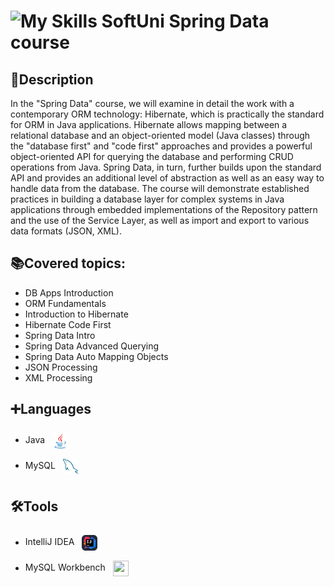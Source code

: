 # ![My Skills](https://skillicons.dev/icons?i=java) SoftUni Spring Data course

## 🧾Description 
In the "Spring Data" course, we will examine in detail the work with a contemporary ORM technology: Hibernate, which is practically the standard for ORM in Java applications. Hibernate allows mapping between a relational database and an object-oriented model (Java classes) through the "database first" and "code first" approaches and provides a powerful object-oriented API for querying the database and performing CRUD operations from Java. Spring Data, in turn, further builds upon the standard API and provides an additional level of abstraction as well as an easy way to handle data from the database. The course will demonstrate established practices in building a database layer for complex systems in Java applications through embedded implementations of the Repository pattern and the use of the Service Layer, as well as import and export to various data formats (JSON, XML).

## 📚Covered topics:
- DB Apps Introduction
- ORM Fundamentals
- Introduction to Hibernate
- Hibernate Code First
- Spring Data Intro
- Spring Data Advanced Querying
- Spring Data Auto Mapping Objects
- JSON Processing
- XML Processing

## ➕Languages
- Java <img align="center" style="margin:0.5rem" src="https://github.com/devicons/devicon/blob/master/icons/java/java-original.svg" width="25" height="25"/>
- MySQL <img align="center" style="margin:0.5rem" src="https://github.com/devicons/devicon/blob/master/icons/mysql/mysql-original.svg" width="25" height="25"/>

## 🛠️Tools
- IntelliJ IDEA <img align="center" style="margin:0.5rem" src="https://github.com/tandpfun/skill-icons/blob/main/icons/Idea-Dark.svg" width="25" height="25"/>
- MySQL Workbench <img align="center" style="margin:0.5rem" src="https://commons.wikimedia.org/wiki/File:Antu_mysql-workbench.svg" width="25" height="25"/>
